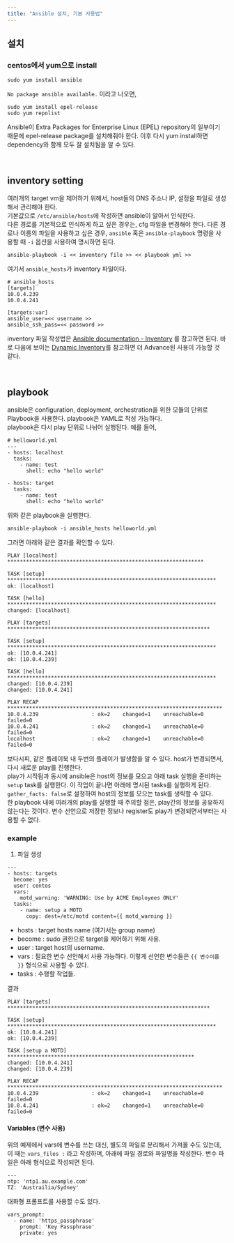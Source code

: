 ```yaml
---
title: "Ansible 설치, 기본 사용법"
---
```



## 설치  


### centos에서 yum으로 install  

```{.bash}
sudo yum install ansible
```  

`No package ansible available.` 이라고 나오면,  

```{.bash}
sudo yum install epel-release
sudo yum repolist
```  

Ansible이 Extra Packages for Enterprise Linux (EPEL) repository의 일부이기 때문에 epel-release package를 설치해줘야 한다. 이후 다시 yum install하면 dependency와 함께 모두 잘 설치됨을 알 수 있다.  


<br/>


## inventory setting  

여러개의 target vm을 제어하기 위해서, host들의 DNS 주소나 IP, 설정을 파일로 생성해서 관리해야 한다.  
기본값으로 `/etc/ansible/hosts`에 작성하면 ansible이 알아서 인식한다.  
다른 경로를 기본적으로 인식하게 하고 싶은 경우는, cfg 파일을 변경해야 한다.
다른 경로나 이름의 파일을 사용하고 싶은 경우, `ansible` 혹은 `ansible-playbook` 명령을 사용할 때 `-i` 옵션을 사용하여 명시하면 된다.  

```{.bash}
ansible-playbook -i << inventory file >> << playbook yml >>
```  

여기서 `ansible_hosts`가 inventory 파일이다.  

```
# ansible_hosts
[targets]
10.0.4.239
10.0.4.241

[targets:var]
ansible_user=<< username >>
ansible_ssh_pass=<< password >>
```


inventory 파일 작성법은 [Ansible documentation  - Inventory](http://docs.ansible.com/ansible/intro_inventory.html) 를 참고하면 된다. 바로 다음에 보이는 [Dynamic Inventory](http://docs.ansible.com/ansible/intro_dynamic_inventory.html)를 참고하면 더 Advance된 사용이 가능할 것 같다.  


<br/>


## playbook  

ansible은 configuration, deployment, orchestration을 위한 모듈의 단위로 Playbook을 사용한다. playbook은 YAML로 작성 가능하다.  
playbook은 다시 play 단위로 나뉘어 실행된다. 예를 들어,  

```{.yml}
# helloworld.yml
---
- hosts: localhost
  tasks:
    - name: test
      shell: echo "hello world"

- hosts: target
  tasks:
    - name: test
      shell: echo "hello world"  
```  

위와 같은 playbook을 실행한다.  

```{.yml}
ansible-playbook -i ansible_hosts helloworld.yml
```  

그러면 아래와 같은 결과를 확인할 수 있다.

```{.bash}
PLAY [localhost] ***************************************************************

TASK [setup] *******************************************************************
ok: [localhost]

TASK [hello] *******************************************************************
changed: [localhost]

PLAY [targets] *****************************************************************

TASK [setup] *******************************************************************
ok: [10.0.4.241]
ok: [10.0.4.239]

TASK [hello] *******************************************************************
changed: [10.0.4.239]
changed: [10.0.4.241]

PLAY RECAP *********************************************************************
10.0.4.239                 : ok=2    changed=1    unreachable=0    failed=0   
10.0.4.241                 : ok=2    changed=1    unreachable=0    failed=0   
localhost                  : ok=2    changed=1    unreachable=0    failed=0   
```  

보다시피, 같은 플레이북 내 두번의 플레이가 발생함을 알 수 있다. host가 변경되면서, 다시 새로운 play를 진행한다.  
play가 시작됨과 동시에 ansible은 host의 정보를 모으고 아래 task 실행을 준비하는 `setup` task를 실행한다. 이 작업이 끝나면 아래에 명시된 tasks를 실행하게 된다.  `gather_facts: false`로 설정하여 host의 정보를 모으는 task를 생략할 수 있다.  
한 playbook 내에 여러개의 play를 실행할 때 주의할 점은, play간의 정보를 공유하지 않는다는 것이다. 변수 선언으로 저장한 정보나 register도 play가 변경되면서부터는 사용할 수 없다.  


### example  


1. 파일 생성  

```{.yml}
---
- hosts: targets
  become: yes
  user: centos
  vars:
    motd_warning: 'WARNING: Use by ACME Employees ONLY'
  tasks:
    - name: setup a MOTD
      copy: dest=/etc/motd content={{ motd_warning }}
```  

* hosts : target hosts name (여기서는 group name)  
* become : sudo 권한으로 target을 제어하기 위해 사용.  
* user : target host의 username.  
* vars : 필요한 변수 선언해서 사용 가능하다. 이렇게 선언한 변수들은 `{{ 변수이름 }}` 형식으로 사용할 수 있다.  
* tasks : 수행할 작업들.  


결과  

```{.bash}
PLAY [targets] *****************************************************************

TASK [setup] *******************************************************************
ok: [10.0.4.241]
ok: [10.0.4.239]

TASK [setup a MOTD] ************************************************************
changed: [10.0.4.241]
changed: [10.0.4.239]

PLAY RECAP *********************************************************************
10.0.4.239                 : ok=2    changed=1    unreachable=0    failed=0   
10.0.4.241                 : ok=2    changed=1    unreachable=0    failed=0  
```  


#### Variables (변수 사용)  


위의 예제에서 vars에 변수를 쓰는 대신, 별도의 파일로 분리해서 가져올 수도 있는데, 이 때는 `vars_files :` 라고 작성하며, 아래에 파일 경로와 파일명을 작성한다. 변수 파일은 아래 형식으로 작성되면 된다.  

```{.yml}
---
ntp: 'ntp1.au.example.com'
TZ: 'Austrailia/Sydney'
```  

대화형 프롬프트를 사용할 수도 있다.  

```{.yml}
vars_prompt:
  - name: 'https_passphrase'
    prompt: 'Key Passphrase'
    private: yes
```  
